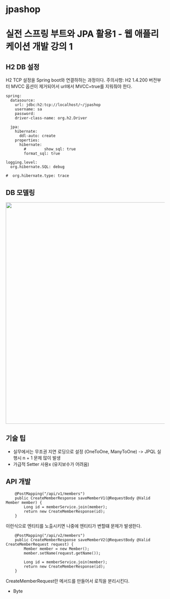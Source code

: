 # jpashop
# 실전 스프링 부트와 JPA 활용1 - 웹 애플리케이션 개발 강의 1

## H2 DB 설정
H2 TCP 설정을 Spring boot와 연결하하는 과정이다.
주의사항: H2 1.4.200 버전부터 MVCC 옵션이 제거되어서
url에서 MVCC=true를 지워줘야 한다.
```
spring:
  datasource:
    url: jdbc:h2:tcp://localhost/~/jpashop
    username: sa
    password:
    driver-class-name: org.h2.Driver

  jpa:
    hibernate:
      ddl-auto: create
    properties:
      hibernate:
        #        show_sql: true
        format_sql: true

logging.level:
  org.hibernate.SQL: debug

#  org.hibernate.type: trace
```


## DB 모델링
<img src="https://user-images.githubusercontent.com/76925402/170308759-18b3d135-46bd-4541-964d-4686ea1e3fed.png" width="700">

## 기술 팁 
* 실무에서는 무조권 지연 로딩으로 설정 (OneToOne, ManyToOne) -> JPQL 실행시 n + 1 문제 많이 발생
* 가급적 Setter 사용x (유지보수가 어려움)

## API 개발
```
    @PostMapping("/api/v1/members")
    public CreateMemberResponse saveMemberV1(@RequestBody @Valid Member member) {
        Long id = memberService.join(member);
        return new CreateMemberResponse(id);
    }
```

이런식으로 엔티티를 노출시키면 나중에 엔티티가 변할떄 문제가 발생한다.


```
    @PostMapping("/api/v2/members")
    public CreateMemberResponse saveMemberV2(@RequestBody @Valid CreateMemberRequest request) {
        Member member = new Member();
        member.setName(request.getName());

        Long id = memberService.join(member);
        return new CreateMemberResponse(id);
    }
```

CreateMemberRequest란 메서드를 만들어서 로직을 분리시킨다.

* Byte